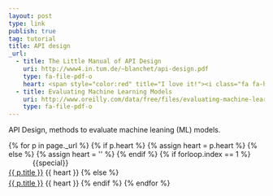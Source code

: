 ```yaml
---
layout: post
type: link
publish: true
tag: tutorial
title: API design
_url:
  - title: The Little Manual of API Design
    uri: http://www4.in.tum.de/~blanchet/api-design.pdf
    type: fa-file-pdf-o
    heart: <span style="color:red" title="I love it!"><i class="fa fa-heart" aria-hidden="true"></i></span>
  - title: Evaluating Machine Learning Models
    uri: http://www.oreilly.com/data/free/files/evaluating-machine-learning-models.pdf
    type: fa-file-pdf-o
---
```

API Design, methods to evaluate machine leaning (ML) models.

{% for p in page._url %}
{% if p.heart %}
{% assign heart = p.heart %}
{% else %}
{% assign heart = '' %}
{% endif %}
{% if forloop.index == 1 %}
<span class="date" title="{{specialtitle}}" style="color:#{{specialcolor}}">&nbsp;&nbsp;&nbsp;&nbsp;&nbsp;&nbsp;&nbsp;&nbsp;&nbsp;&nbsp;&nbsp;</span> {{special}}<br/> <a href="{{ p.uri }}" target="_blank" style="line-height:1.5">{{ p.title }}</a> <i class="fa {{ p.type }}" aria-hidden="true"></i> {{ heart }}
{% else %}
<span class="date">&nbsp;&nbsp;&nbsp;&nbsp;&nbsp;&nbsp;&nbsp;&nbsp;&nbsp;&nbsp;&nbsp;</span> <br/> <a href="{{ p.uri }}" target="_blank" style="line-height:1.5">{{ p.title }}</a> <i class="fa {{ p.type }}" aria-hidden="true"></i> {{ heart }}
{% endif %}
{% endfor %}
